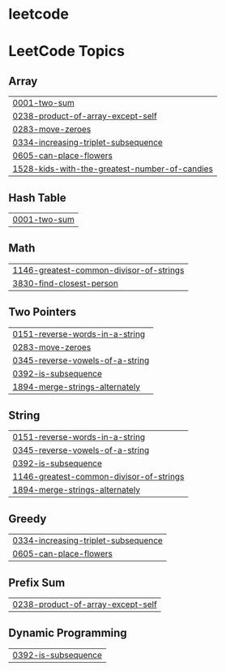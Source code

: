 # leetcode
<!---LeetCode Topics Start-->
# LeetCode Topics
## Array
|  |
| ------- |
| [0001-two-sum](https://github.com/leejongseok1/leetcode/tree/master/0001-two-sum) |
| [0238-product-of-array-except-self](https://github.com/leejongseok1/leetcode/tree/master/0238-product-of-array-except-self) |
| [0283-move-zeroes](https://github.com/leejongseok1/leetcode/tree/master/0283-move-zeroes) |
| [0334-increasing-triplet-subsequence](https://github.com/leejongseok1/leetcode/tree/master/0334-increasing-triplet-subsequence) |
| [0605-can-place-flowers](https://github.com/leejongseok1/leetcode/tree/master/0605-can-place-flowers) |
| [1528-kids-with-the-greatest-number-of-candies](https://github.com/leejongseok1/leetcode/tree/master/1528-kids-with-the-greatest-number-of-candies) |
## Hash Table
|  |
| ------- |
| [0001-two-sum](https://github.com/leejongseok1/leetcode/tree/master/0001-two-sum) |
## Math
|  |
| ------- |
| [1146-greatest-common-divisor-of-strings](https://github.com/leejongseok1/leetcode/tree/master/1146-greatest-common-divisor-of-strings) |
| [3830-find-closest-person](https://github.com/leejongseok1/leetcode/tree/master/3830-find-closest-person) |
## Two Pointers
|  |
| ------- |
| [0151-reverse-words-in-a-string](https://github.com/leejongseok1/leetcode/tree/master/0151-reverse-words-in-a-string) |
| [0283-move-zeroes](https://github.com/leejongseok1/leetcode/tree/master/0283-move-zeroes) |
| [0345-reverse-vowels-of-a-string](https://github.com/leejongseok1/leetcode/tree/master/0345-reverse-vowels-of-a-string) |
| [0392-is-subsequence](https://github.com/leejongseok1/leetcode/tree/master/0392-is-subsequence) |
| [1894-merge-strings-alternately](https://github.com/leejongseok1/leetcode/tree/master/1894-merge-strings-alternately) |
## String
|  |
| ------- |
| [0151-reverse-words-in-a-string](https://github.com/leejongseok1/leetcode/tree/master/0151-reverse-words-in-a-string) |
| [0345-reverse-vowels-of-a-string](https://github.com/leejongseok1/leetcode/tree/master/0345-reverse-vowels-of-a-string) |
| [0392-is-subsequence](https://github.com/leejongseok1/leetcode/tree/master/0392-is-subsequence) |
| [1146-greatest-common-divisor-of-strings](https://github.com/leejongseok1/leetcode/tree/master/1146-greatest-common-divisor-of-strings) |
| [1894-merge-strings-alternately](https://github.com/leejongseok1/leetcode/tree/master/1894-merge-strings-alternately) |
## Greedy
|  |
| ------- |
| [0334-increasing-triplet-subsequence](https://github.com/leejongseok1/leetcode/tree/master/0334-increasing-triplet-subsequence) |
| [0605-can-place-flowers](https://github.com/leejongseok1/leetcode/tree/master/0605-can-place-flowers) |
## Prefix Sum
|  |
| ------- |
| [0238-product-of-array-except-self](https://github.com/leejongseok1/leetcode/tree/master/0238-product-of-array-except-self) |
## Dynamic Programming
|  |
| ------- |
| [0392-is-subsequence](https://github.com/leejongseok1/leetcode/tree/master/0392-is-subsequence) |
<!---LeetCode Topics End-->